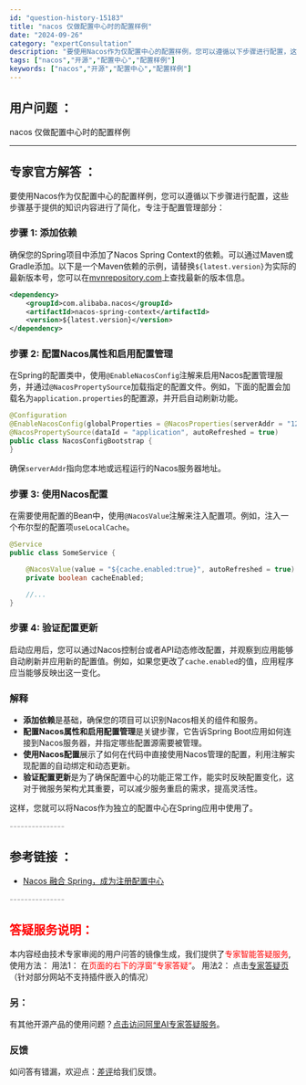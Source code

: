 ```yaml
---
id: "question-history-15183"
title: "nacos 仅做配置中心时的配置样例"
date: "2024-09-26"
category: "expertConsultation"
description: "要使用Nacos作为仅配置中心的配置样例，您可以遵循以下步骤进行配置，这些步骤基于提供的知识内容进行了简化，专注于配置管理部分：### 步骤 1: 添加依赖确保您的Spring项目中添加了Nacos Spring Context的依赖。可以通过Maven或Gradle添加。以下是一个Maven依赖的"
tags: ["nacos","开源","配置中心","配置样例"]
keywords: ["nacos","开源","配置中心","配置样例"]
---
```


## 用户问题 ： 
 nacos 仅做配置中心时的配置样例  

---------------
## 专家官方解答 ：

要使用Nacos作为仅配置中心的配置样例，您可以遵循以下步骤进行配置，这些步骤基于提供的知识内容进行了简化，专注于配置管理部分：

### 步骤 1: 添加依赖

确保您的Spring项目中添加了Nacos Spring Context的依赖。可以通过Maven或Gradle添加。以下是一个Maven依赖的示例，请替换`${latest.version}`为实际的最新版本号，您可以在[mvnrepository.com](https://mvnrepository.com/artifact/com.alibaba.nacos/nacos-spring-context)上查找最新的版本信息。

```xml
<dependency>
    <groupId>com.alibaba.nacos</groupId>
    <artifactId>nacos-spring-context</artifactId>
    <version>${latest.version}</version>
</dependency>
```

### 步骤 2: 配置Nacos属性和启用配置管理

在Spring的配置类中，使用`@EnableNacosConfig`注解来启用Nacos配置管理服务，并通过`@NacosPropertySource`加载指定的配置文件。例如，下面的配置会加载名为`application.properties`的配置源，并开启自动刷新功能。

```java
@Configuration
@EnableNacosConfig(globalProperties = @NacosProperties(serverAddr = "127.0.0.1:8848"))
@NacosPropertySource(dataId = "application", autoRefreshed = true)
public class NacosConfigBootstrap {
}
```

确保`serverAddr`指向您本地或远程运行的Nacos服务器地址。

### 步骤 3: 使用Nacos配置

在需要使用配置的Bean中，使用`@NacosValue`注解来注入配置项。例如，注入一个布尔型的配置项`useLocalCache`。

```java
@Service
public class SomeService {

    @NacosValue(value = "${cache.enabled:true}", autoRefreshed = true)
    private boolean cacheEnabled;

    //...
}
```

### 步骤 4: 验证配置更新

启动应用后，您可以通过Nacos控制台或者API动态修改配置，并观察到应用能够自动刷新并应用新的配置值。例如，如果您更改了`cache.enabled`的值，应用程序应当能够反映出这一变化。

### 解释

- **添加依赖**是基础，确保您的项目可以识别Nacos相关的组件和服务。
- **配置Nacos属性和启用配置管理**是关键步骤，它告诉Spring Boot应用如何连接到Nacos服务器，并指定哪些配置源需要被管理。
- **使用Nacos配置**展示了如何在代码中直接使用Nacos管理的配置，利用注解实现配置的自动绑定和动态更新。
- **验证配置更新**是为了确保配置中心的功能正常工作，能实时反映配置变化，这对于微服务架构尤其重要，可以减少服务重启的需求，提高灵活性。

这样，您就可以将Nacos作为独立的配置中心在Spring应用中使用了。


<font color="#949494">---------------</font> 


## 参考链接 ：

* [Nacos 融合 Spring，成为注册配置中心](https://nacos.io/docs/latest/ecology/use-nacos-with-spring)


 <font color="#949494">---------------</font> 
 


## <font color="#FF0000">答疑服务说明：</font> 

本内容经由技术专家审阅的用户问答的镜像生成，我们提供了<font color="#FF0000">专家智能答疑服务</font>,使用方法：
用法1： 在<font color="#FF0000">页面的右下的浮窗”专家答疑“</font>。
用法2： 点击[专家答疑页](https://answer.opensource.alibaba.com/docs/intro)（针对部分网站不支持插件嵌入的情况）
### 另：


有其他开源产品的使用问题？[点击访问阿里AI专家答疑服务](https://answer.opensource.alibaba.com/docs/intro)。
### 反馈
如问答有错漏，欢迎点：[差评](https://ai.nacos.io/user/feedbackByEnhancerGradePOJOID?enhancerGradePOJOId=15203)给我们反馈。
